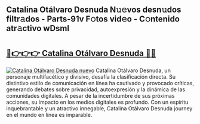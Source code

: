 ## Catalina Otálvaro Desnuda N𝚞𝚎vos desn𝚞dos filtr𝚊dos - Parts-91v F𝚘tos vid𝚎o - C𝚘ntenido atr𝚊ctivo wDsml

# <h2><a href="http://mbczd6.tromn.icu/?c=Catalina+Ot%c3%a1lvaro+Desnuda">🔗👉👉👉 Catalina Otálvaro Desnuda 🔗🔗</a></h2>

[![Catalina Otálvaro Desnuda nuevo](https://i.imgur.com/pEAQMta.gif)](http://mbczd6.tromn.icu/?c=Catalina+Ot%c3%a1lvaro+Desnuda)
Catalina Otálvaro Desnuda, un personaje multifacético y divisivo, desafía la clasificación directa. Su distintivo estilo de comunicación en línea ha cautivado y provocado críticas, generando debates sobre privacidad, autoexpresión y la dinámica de las comunidades digitales. A pesar de la incertidumbre de sus próximas acciones, su impacto en los medios digitales es profundo. Con un espíritu inquebrantable y un atractivo innegable, Catalina Otálvaro Desnuda journey en el mundo en línea es imparable.
